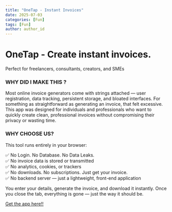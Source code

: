 ```yaml
---
title: "OneTap - Instant Invoices" 
date: 2025-07-03
categories: [Fun]
tags: [Fun]
author: author_id
---
```


# OneTap - Create instant invoices.

Perfect for freelancers, consultants, creators, and SMEs

<h3>WHY DID I MAKE THIS ?</h3>
Most online invoice generators come with strings attached — user registration, data tracking, persistent storage, and bloated interfaces. For something as straightforward as generating an invoice, that felt excessive.
This app was designed for individuals and professionals who want to quickly create clean, professional invoices without compromising their privacy or wasting time.

<h3>WHY CHOOSE US?</h3> 

This tool runs entirely in your browser:

✅ No Login. No Database. No Data Leaks.<br>
✅ No invoice data is stored or transmitted <br>
✅ No analytics, cookies, or trackers <br>
✅ No downloads. No subscriptions. Just get your invoice. <br>
✅ No backend server — just a lightweight, front-end application <br>

You enter your details, generate the invoice, and download it instantly. Once you close the tab, everything is gone — just the way it should be.

[Get the app here!!](https://invoice-main.onrender.com/)

